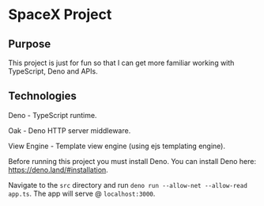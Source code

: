 # SpaceX Project

## Purpose

This project is just for fun so that I can get more familiar working with TypeScript, Deno and APIs.

## Technologies

Deno - TypeScript runtime.

Oak  - Deno HTTP server middleware.

View Engine - Template view engine (using ejs templating engine).

Before running this project you must install Deno. You can install Deno here: https://deno.land/#installation.

Navigate to the `src` directory and run `deno run --allow-net --allow-read app.ts`. The app will serve @ `localhost:3000`.